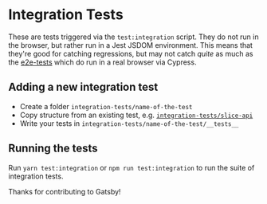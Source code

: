# Integration Tests

These are tests triggered via the `test:integration` script. They do not run in the browser, but rather run in a Jest JSDOM environment. This means that they're good for catching regressions, but may not catch _quite_ as much as the [e2e-tests](../e2e-tests) which do run in a real browser via Cypress.

## Adding a new integration test

- Create a folder `integration-tests/name-of-the-test`
- Copy structure from an existing test, e.g. [`integration-tests/slice-api`](./head-function-export)
- Write your tests in `integration-tests/name-of-the-test/__tests__`

## Running the tests

Run `yarn test:integration` or `npm run test:integration` to run the suite of integration tests.

Thanks for contributing to Gatsby!
